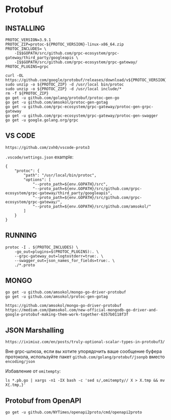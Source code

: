 # Protobuf

## INSTALLING
```
PROTOC_VERSION=3.9.1
PROTOC_ZIP=protoc-${PROTOC_VERSION}-linux-x86_64.zip
PROTOC_INCLUDES= \
    -I$$GOPATH/src/github.com/grpc-ecosystem/grpc-gateway/third_party/googleapis \
	-I$$GOPATH/src/github.com/grpc-ecosystem/grpc-gateway/ 
PROTOC_PLUGINS=grpc

curl -OL https://github.com/google/protobuf/releases/download/v${PROTOC_VERSION}/${PROTOC_ZIP}
sudo unzip -o ${PROTOC_ZIP} -d /usr/local bin/protoc
sudo unzip -o ${PROTOC_ZIP} -d /usr/local include/*
rm -f ${PROTOC_ZIP}
go get -u github.com/golang/protobuf/protoc-gen-go
go get -u github.com/amsokol/protoc-gen-gotag
go get -u github.com/grpc-ecosystem/grpc-gateway/protoc-gen-grpc-gateway
go get -u github.com/grpc-ecosystem/grpc-gateway/protoc-gen-swagger
go get -u google.golang.org/grpc

```

## VS CODE

```
https://github.com/zxh0/vscode-proto3
```

`.vscode/settings.json` example:
```
{
    "protoc": {
        "path": "/usr/local/bin/protoc",
        "options": [
            "--proto_path=${env.GOPATH}/src",
            "--proto_path=${env.GOPATH}/src/github.com/grpc-ecosystem/grpc-gateway/third_party/googleapis", 
            "--proto_path=${env.GOPATH}/src/github.com/grpc-ecosystem/grpc-gateway/", 
            "--proto_path=${env.GOPATH}/src/github.com/amsokol/"
        ]
    }
}
```


## RUNNING

```
protoc -I . $(PROTOC_INCLUDES) \
	-go_out=plugins=$(PROTOC_PLUGINS):. \
	--grpc-gateway_out=logtostderr=true:. \
	--swagger_out=json_names_for_fields=true:. \
	./*.proto
```

## MONGO

```
go get -u github.com/amsokol/mongo-go-driver-protobuf
go get -u github.com/amsokol/protoc-gen-gotag

```

```
https://github.com/amsokol/mongo-go-driver-protobuf
https://medium.com/@amsokol.com/new-official-mongodb-go-driver-and-google-protobuf-making-them-work-together-6357b0118f3f
```

## JSON Marshalling
```
https://iximiuz.com/en/posts/truly-optional-scalar-types-in-protobuf3/
```
Вне grpc-шлюза, если вы хотите упорядочить ваше сообщение буфера протокола, 
используйте пакет `github.com/golang/protobuf/jsonpb` вместо `encoding/json`


Избавление от `omitempty`:
```
ls *.pb.go | xargs -n1 -IX bash -c 'sed s/,omitempty// X > X.tmp && mv X{.tmp,}'
```



## Protobuf from OpenAPI

```
go get -u github.com/NYTimes/openapi2proto/cmd/openapi2proto
```


